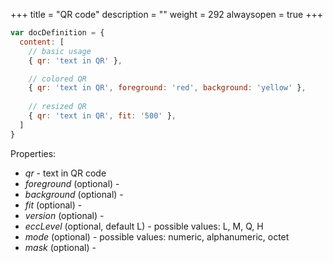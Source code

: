 +++
title = "QR code"
description = ""
weight = 292
alwaysopen = true
+++

```js
var docDefinition = {
  content: [
    // basic usage
    { qr: 'text in QR' },

    // colored QR
    { qr: 'text in QR', foreground: 'red', background: 'yellow' },
    
    // resized QR
    { qr: 'text in QR', fit: '500' },
  ]
}
```

Properties:

* _qr_ - text in QR code
* _foreground_ (optional) -
* _background_ (optional) -
* _fit_ (optional) -
* _version_ (optional) -
* _eccLevel_ (optional, default L) - possible values: L, M, Q, H
* _mode_ (optional) - possible values: numeric, alphanumeric, octet
* _mask_ (optional) -

